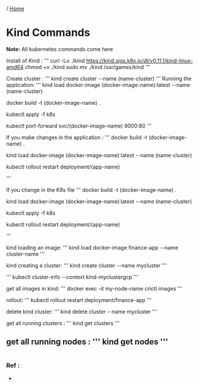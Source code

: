 / [Home](index.md)

# Kind Commands 

**Note:** All kubernetes commands come here

Install of Kind :
'''
curl -Lo ./kind https://kind.sigs.k8s.io/dl/v0.11.1/kind-linux-amd64
chmod +x ./kind
sudo mv ./kind /usr/games/kind
'''

Create cluster :
'''
kind create cluster --name (name-cluster)
'''
Running the application:
'''
kind load docker-image (docker-image-name):latest --name (name-cluster)

docker build -t (docker-image-name) .

kubectl apply -f k8s

kubectl port-forward svc/(docker-image-name) 9000:80
'''

If you make changes in the application :
'''
docker build -t (docker-image-name) .

kind load docker-image (docker-image-name):latest --name (name-cluster)

kubectl rollout restart deployment/(app-name)

'''

If you change in the  K8s file 
'''
docker build -t (docker-image-name) .

kind load docker-image (docker-image-name):latest --name (name-cluster)

kubectl apply -f k8s

kubectl rollout restart deployment/(app-name)

'''

kind loading an image:
'''
kind load docker-image finance-app --name cluster-name
'''

kind creating a cluster:
'''
kind create cluster --name mycluster
'''

'''
kubectl cluster-info --context kind-myclustergcp
'''

get all images in kind:
'''
docker exec -it my-node-name crictl images
'''


rollout:
'''
kubectl rollout restart deployment/finance-app 
'''

delete kind cluster:
'''
kind delete cluster --name mycluster
'''


get all running clusters :
'''
kind get clusters
'''

get all running nodes :
'''
kind get nodes
'''
----------------
```

```

### Ref :

  * []()
